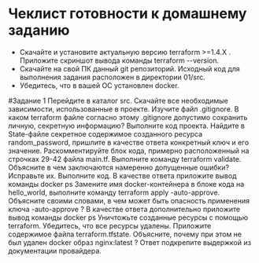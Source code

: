 # Чеклист готовности к домашнему заданию
- Скачайте и установите актуальную версию terraform >=1.4.X . Приложите скриншот вывода команды terraform --version.
  ![]()
- Скачайте на свой ПК данный git репозиторий. Исходный код для выполнения задания расположен в директории 01/src.
  ![]()
- Убедитесь, что в вашей ОС установлен docker.
  ![]()

#Задание 1
Перейдите в каталог src. Скачайте все необходимые зависимости, использованные в проекте.
Изучите файл .gitignore. В каком terraform файле согласно этому .gitignore допустимо сохранить личную, секретную информацию?
Выполните код проекта. Найдите в State-файле секретное содержимое созданного ресурса random_password, пришлите в качестве ответа конкретный ключ и его значение.
Раскомментируйте блок кода, примерно расположенный на строчках 29-42 файла main.tf. Выполните команду terraform validate. Объясните в чем заключаются намеренно допущенные ошибки? Исправьте их.
Выполните код. В качестве ответа приложите вывод команды docker ps
Замените имя docker-контейнера в блоке кода на hello_world, выполните команду terraform apply -auto-approve. Объясните своими словами, в чем может быть опасность применения ключа -auto-approve ? В качестве ответа дополнительно приложите вывод команды docker ps
Уничтожьте созданные ресурсы с помощью terraform. Убедитесь, что все ресурсы удалены. Приложите содержимое файла terraform.tfstate.
Объясните, почему при этом не был удален docker образ nginx:latest ? Ответ подкрепите выдержкой из документации провайдера.
